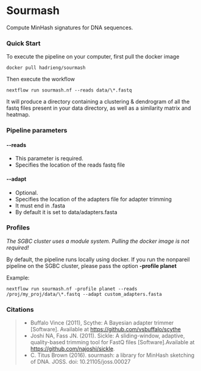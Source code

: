 # Sourmash

Compute MinHash signatures for DNA sequences.

### Quick Start

To execute the pipeline on your computer, first pull the docker image

    docker pull hadrieng/sourmash

Then execute the workflow

    nextflow run sourmash.nf --reads data/\*.fastq

It will produce a directory containing a clustering & dendrogram of all the fastq files present in your data directory, as well as a similarity matrix and heatmap.

### Pipeline parameters

#### --reads

* This parameter is required.
* Specifies the location of the reads fastq file

#### --adapt

* Optional.
* Specifies the location of the adapters file for adapter trimming
* It must end in .fasta
* By default it is set to data/adapters.fasta

### Profiles

*The SGBC cluster uses a module system. Pulling the docker image is not required!*

By default, the pipeline runs locally using docker. If you run the nonpareil pipeline on the SGBC cluster, please pass the option **-profile planet**

Example:

    nextflow run sourmash.nf -profile planet --reads /proj/my_proj/data/\*.fastq --adapt custom_adapters.fasta

### Citations

> * Buffalo Vince (2011), Scythe: A Bayesian adapter trimmer [Software]. Available at https://github.com/vsbuffalo/scythe
> * Joshi NA, Fass JN. (2011). Sickle: A sliding-window, adaptive, quality-based trimming tool for FastQ files
[Software].Available at https://github.com/najoshi/sickle.
> * C. Titus Brown (2016). sourmash: a library for MinHash sketching of DNA. JOSS. doi: 10.21105/joss.00027

